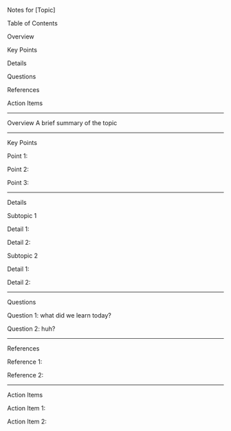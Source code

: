 Notes for [Topic]

Table of Contents

Overview

Key Points

Details

Questions

References

Action Items

---

Overview
A brief summary of the topic

---

Key Points

Point 1:

Point 2:

Point 3:

---

Details

Subtopic 1

Detail 1:

Detail 2:

Subtopic 2

Detail 1:

Detail 2:

---

Questions

Question 1: what did we learn today?

Question 2: huh? 

---

References

Reference 1:

Reference 2:

---

Action Items

Action Item 1:

Action Item 2:
